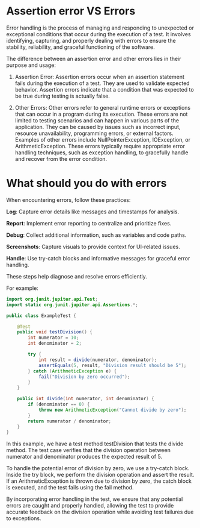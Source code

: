 # Assertion error VS Errors
Error handling is the process of managing and responding to unexpected or exceptional conditions that occur during the execution of a test. It involves identifying, capturing, and properly dealing with errors to ensure the stability, reliability, and graceful functioning of the software.

The difference between an assertion error and other errors lies in their purpose and usage:

1. Assertion Error: Assertion errors occur when an assertion statement fails during the execution of a test. They are used to validate expected behavior. Assertion errors indicate that a condition that was expected to be true during testing is actually false.

2. Other Errors: Other errors refer to general runtime errors or exceptions that can occur in a program during its execution. These errors are not limited to testing scenarios and can happen in various parts of the application. They can be caused by issues such as incorrect input, resource unavailability, programming errors, or external factors. Examples of other errors include NullPointerException, IOException, or ArithmeticException. These errors typically require appropriate error handling techniques, such as exception handling, to gracefully handle and recover from the error condition.
# What should you do with errors 
When encountering errors, follow these practices:

**Log**: Capture error details like messages and timestamps for analysis.

**Report**: Implement error reporting to centralize and prioritize fixes.

**Debug**: Collect additional information, such as variables and code paths.

**Screenshots**: Capture visuals to provide context for UI-related issues.

**Handle**: Use try-catch blocks and informative messages for graceful error handling.

These steps help diagnose and resolve errors efficiently.

For example:
```java
import org.junit.jupiter.api.Test;
import static org.junit.jupiter.api.Assertions.*;

public class ExampleTest {

    @Test
    public void testDivision() {
        int numerator = 10;
        int denominator = 2;

        try {
            int result = divide(numerator, denominator);
            assertEquals(5, result, "Division result should be 5");
        } catch (ArithmeticException e) {
            fail("Division by zero occurred");
        }
    }

    public int divide(int numerator, int denominator) {
        if (denominator == 0) {
            throw new ArithmeticException("Cannot divide by zero");
        }
        return numerator / denominator;
    }
}
```
In this example, we have a test method testDivision that tests the divide method. 
The test case verifies that the division operation between numerator and denominator produces the expected result of 5.

To handle the potential error of division by zero, we use a try-catch block. Inside the try block, we perform the division operation and assert the result. 
If an ArithmeticException is thrown due to division by zero, the catch block is executed, and the test fails using the fail method.

By incorporating error handling in the test, we ensure that any potential errors are caught and properly handled, allowing the test to provide accurate feedback on the division operation while avoiding test failures due to exceptions.
